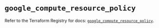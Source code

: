 # `google_compute_resource_policy`

Refer to the Terraform Registry for docs: [`google_compute_resource_policy`](https://registry.terraform.io/providers/hashicorp/google/6.48.0/docs/resources/compute_resource_policy).
